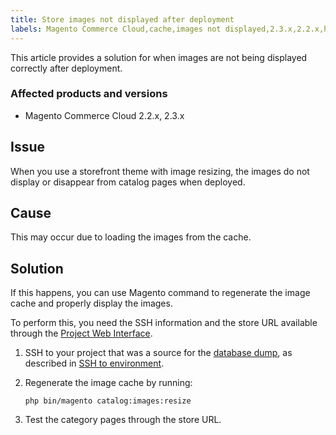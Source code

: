 ```yaml
---
title: Store images not displayed after deployment
labels: Magento Commerce Cloud,cache,images not displayed,2.3.x,2.2.x,how to,SSH
---
```


This article provides a solution for when images are not being displayed correctly after deployment.

### Affected products and versions

* Magento Commerce Cloud 2.2.x, 2.3.x

<h2 id="lost-images-on-deployment-images-">Issue</h2>

When you use a storefront theme with image resizing, the images do not display or disappear from catalog pages when deployed.

## Cause

This may occur due to loading the images from the cache. 

## Solution

If this happens, you can use Magento command to regenerate the image cache and properly display the images.

To perform this, you need the SSH information and the store URL available through the [Project Web Interface](https://devdocs.magento.com/cloud/project/projects.html).

1. SSH to your project that was a source for the [database dump](https://support.magento.com/hc/en-us/articles/360003254334-Create-database-dump-on-Cloud), as described in [SSH to environment](https://devdocs.magento.com/guides/v2.3/cloud/env/environments-ssh.html#ssh).
1. Regenerate the image cache by running:
    
    
    
    <pre><code class="language-bash">php bin/magento catalog:images:resize</code></pre>
    
    
1. Test the category pages through the store URL.
    
    